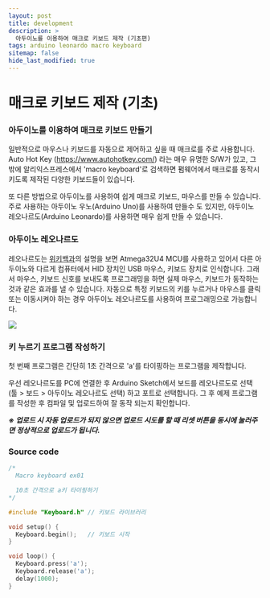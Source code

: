 ```yaml
---
layout: post
title: development
description: >
  아두이노를 이용하여 매크로 키보드 제작 (기초편)
tags: arduino leonardo macro keyboard
sitemap: false
hide_last_modified: true
---
```


# 매크로 키보드 제작 (기초)

### 아두이노를 이용하여 매크로 키보드 만들기

일반적으로 마우스나 키보드를 자동으로 제어하고 싶을 때 매크로를 주로 사용합니다.
Auto Hot Key (https://www.autohotkey.com/) 라는 매우 유명한 S/W가 있고, 그 밖에 알리익스프레스에서 'macro keyboard'로 검색하면 펌웨어에서 매크로를 동작시키도록 제작된 다양한 키보드들이 있습니다.

또 다른 방법으로 아두이노를 사용하여 쉽게 매크로 키보드, 마우스를 만들 수 있습니다. 주로 사용하는 아두이노 우노(Arduino Uno)를 사용하여 만들수 도 있지만, 아두이노 레오나르도(Arduino Leonardo)를 사용하면 매우 쉽게 만들 수 있습니다.

### 아두이노 레오나르도

레오나르도는 [위키백과](https://ko.wikipedia.org/wiki/%EC%95%84%EB%91%90%EC%9D%B4%EB%85%B8_%EB%A0%88%EC%98%A4%EB%82%98%EB%A5%B4%EB%8F%84)의 설명을 보면 Atmega32U4 MCU를 사용하고 있어서 다른 아두이노와 다르게 컴퓨터에서 HID 장치인 USB 마우스, 키보드 장치로 인식합니다. 그래서 마우스, 키보드 신호를 보내도록 프로그래밍을 하면 실제 마우스, 키보드가 동작하는 것과 같은 효과를 낼 수 있습니다. 자동으로 특정 키보드의 키를 누르거나 마우스를 클릭 또는 이동시켜야 하는 경우 아두이노 레오나르도를 사용하여 프로그래밍으로 가능합니다.

![](https://upload.wikimedia.org/wikipedia/commons/thumb/3/38/Arduino_Leonardo.jpg/400px-Arduino_Leonardo.jpg)


### 키 누르기 프로그램 작성하기

첫 번째 프로그램은 간단히 1초 간격으로 'a'를 타이핑하는 프로그램을 제작합니다.

우선 레오나르도를 PC에 연결한 후 Arduino Sketch에서 보드를 레오나르도로 선택(툴 > 보드 > 아두이노 레오나르도 선택) 하고 포트로 선택합니다. 그 후 예제 프로그램를 작성한 후 컴파일 및 업로드하여 잘 동작 되는지 확인합니다.

***※ 업로드 시 자동 업로드가 되지 않으면 업로드 시도를 할 때 리셋 버튼을 동시에 눌러주면 정상적으로 업로드가 됩니다.***

### Source code

```c
/*
  Macro keyboard ex01

  10초 간격으로 a키 타이핑하기
*/

#include "Keyboard.h" // 키보드 라이브러리

void setup() {
  Keyboard.begin();   // 키보드 시작
}

void loop() {
  Keyboard.press('a');
  Keyboard.release('a');
  delay(1000);
}
```
